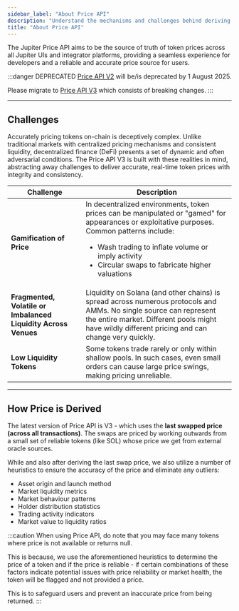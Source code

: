 ```yaml
---
sidebar_label: "About Price API"
description: "Understand the mechanisms and challenges behind deriving token prices."
title: "About Price API"
---
```


<head>
    <title>About Price API</title>
    <meta name="twitter:card" content="summary" />
</head>

The Jupiter Price API aims to be the source of truth of token prices across all Jupiter UIs and integrator platforms, providing a seamless experience for developers and a reliable and accurate price source for users.

:::danger DEPRECATED
[Price API V2](/docs/price-api/v2) will be/is deprecated by 1 August 2025.

Please migrate to [Price API V3](/docs/price-api/v3) which consists of breaking changes.
:::

---

## Challenges

Accurately pricing tokens on-chain is deceptively complex. Unlike traditional markets with centralized pricing mechanisms and consistent liquidity, decentralized finance (DeFi) presents a set of dynamic and often adversarial conditions. The Price API V3 is built with these realities in mind, abstracting away challenges to deliver accurate, real-time token prices with integrity and consistency.

| Challenge | Description |
|-----------|-------------|
| **Gamification of Price** | In decentralized environments, token prices can be manipulated or "gamed" for appearances or exploitative purposes. Common patterns include:<ul><li>Wash trading to inflate volume or imply activity</li><li>Circular swaps to fabricate higher valuations</li></ul> |
| **Fragmented, Volatile or Imbalanced Liquidity Across Venues** | Liquidity on Solana (and other chains) is spread across numerous protocols and AMMs. No single source can represent the entire market. Different pools might have wildly different pricing and can change very quickly. |
| **Low Liquidity Tokens** | Some tokens trade rarely or only within shallow pools. In such cases, even small orders can cause large price swings, making pricing unreliable. |

---

## How Price is Derived

The latest version of Price API is V3 - which uses the **last swapped price (across all transactions)**. The swaps are priced by working outwards from a small set of reliable tokens (like SOL) whose price we get from external oracle sources.

While and also after deriving the last swap price, we also utilize a number of heuristics to ensure the accuracy of the price and eliminate any outliers:
- Asset origin and launch method
- Market liquidity metrics
- Market behaviour patterns
- Holder distribution statistics
- Trading activity indicators
- Market value to liquidity ratios

:::caution
When using Price API, do note that you may face many tokens where price is not available or returns null.

This is because, we use the aforementioned heuristics to determine the price of a token and if the price is reliable - if certain combinations of these factors indicate potential issues with price reliability or market health, the token will be flagged and not provided a price.

This is to safeguard users and prevent an inaccurate price from being returned.
:::
